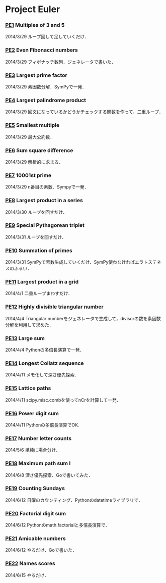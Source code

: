 Project Euler
===

### [PE1](http://projecteuler.net/problem=1) Multiples of 3 and 5
2014/3/29 ループ回して足していくだけ．

### [PE2](http://projecteuler.net/problem=2) Even Fibonacci numbers
2014/3/29 フィボナッチ数列．ジェネレータで書いた．

### [PE3](http://projecteuler.net/problem=3) Largest prime factor
2014/3/29 素因数分解．SymPyで一発．

### [PE4](http://projecteuler.net/problem=4) Largest palindrome product
2014/3/29 回文になっているかどうかチェックする関数を作って，二重ループ．

### [PE5](http://projecteuler.net/problem=5) Smallest multiple
2014/3/29 最大公約数．

### [PE6](http://projecteuler.net/problem=6) Sum square difference
2014/3/29 解析的に求まる．

### [PE7](http://projecteuler.net/problem=7) 10001st prime
2014/3/29 n番目の素数．Sympyで一発．

### [PE8](http://projecteuler.net/problem=8) Largest product in a series
2014/3/30 ループを回すだけ．

### [PE9](http://projecteuler.net/problem=9) Special Pythagorean triplet
2014/3/31 ループを回すだけ．

### [PE10](http://projecteuler.net/problem=10) Summation of primes
2014/3/31 SymPyで素数生成していくだけ．SymPy使わなければエラトステネスのふるい．

### [PE11](http://projecteuler.net/problem=11) Largest product in a grid
2014/4/1 二重ループまわすだけ．

### [PE12](http://projecteuler.net/problem=12) Highly divisible triangular number
2014/4/4 Triangular numberをジェネレータで生成して，divisorの数を素因数分解を利用して求めた．

### [PE13](http://projecteuler.net/problem=13) Large sum
2014/4/4 Pythonの多倍長演算で一発．

### [PE14](http://projecteuler.net/problem=14) Longest Collatz sequence
2014/4/11 メモ化して深さ優先探索．

### [PE15](http://projecteuler.net/problem=15) Lattice paths
2014/4/11 scipy.misc.combを使ってnCrを計算して一発．

### [PE16](http://projecteuler.net/problem=16) Power digit sum
2014/4/11 Pythonの多倍長演算でOK.

### [PE17](http://projecteuler.net/problem=17) Number letter counts
2014/5/6 単純に場合分け．

### [PE18](http://projecteuler.net/problem=18) Maximum path sum I
2014/6/8 深さ優先探索．Goで書いてみた．

### [PE19](http://projecteuler.net/problem=19) Counting Sundays
2014/6/12 日曜のカウンティング．Pythonのdatetimeライブラリで．

### [PE20](http://projecteuler.net/problem=20) Factorial digit sum
2014/6/12 Pythonのmath.factorialと多倍長演算で．

### [PE21](http://projecteuler.net/problem=21) Amicable numbers
2014/6/12 やるだけ．Goで書いた．

### [PE22](http://projecteuler.net/problem=22) Names scores
2014/6/15 やるだけ．
